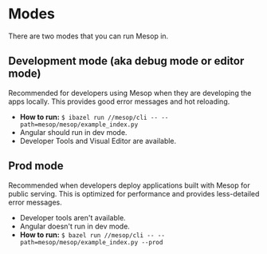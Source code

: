 # Modes

There are two modes that you can run Mesop in.

## Development mode (aka debug mode or editor mode)

Recommended for developers using Mesop when they are developing the apps locally. This provides good error messages and hot reloading.

- **How to run:** `$ ibazel run //mesop/cli -- --path=mesop/mesop/example_index.py`
- Angular should run in dev mode.
- Developer Tools and Visual Editor are available.

## Prod mode

Recommended when developers deploy applications built with Mesop for public serving. This is optimized for performance and provides less-detailed error messages.

- Developer tools aren't available.
- Angular doesn't run in dev mode.
- **How to run:** `$ bazel run //mesop/cli -- --path=mesop/mesop/example_index.py --prod`
